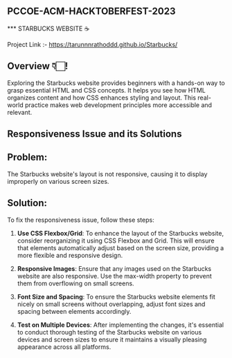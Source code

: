 ## PCCOE-ACM-HACKTOBERFEST-2023

*** STARBUCKS WEBSITE ☕️

Project Link :- https://tarunnnrathoddd.github.io/Starbucks/

## Overview 👇🏻!
Exploring the Starbucks website provides beginners with a hands-on way to grasp essential HTML and CSS concepts. It helps you see how HTML organizes content and how CSS enhances styling and layout. This real-world practice makes web development principles more accessible and relevant.


## Responsiveness Issue and its Solutions

## Problem:
The Starbucks website's layout is not responsive, causing it to display improperly on various screen sizes.

## Solution:
To fix the responsiveness issue, follow these steps:

1. **Use CSS Flexbox/Grid**: 
To enhance the layout of the Starbucks website, consider reorganizing it using CSS Flexbox and Grid. This will ensure that elements automatically adjust based on the screen size, providing a more flexible and responsive design.

2. **Responsive Images**:
 Ensure that any images used on the Starbucks website are also responsive. Use the max-width property to prevent them from overflowing on small screens.

4. **Font Size and Spacing**: 
To ensure the Starbucks website elements fit nicely on small screens without overlapping, adjust font sizes and spacing between elements accordingly.

5. **Test on Multiple Devices**:
After implementing the changes, it's essential to conduct thorough testing of the Starbucks website on various devices and screen sizes to ensure it maintains a visually pleasing appearance across all platforms.
